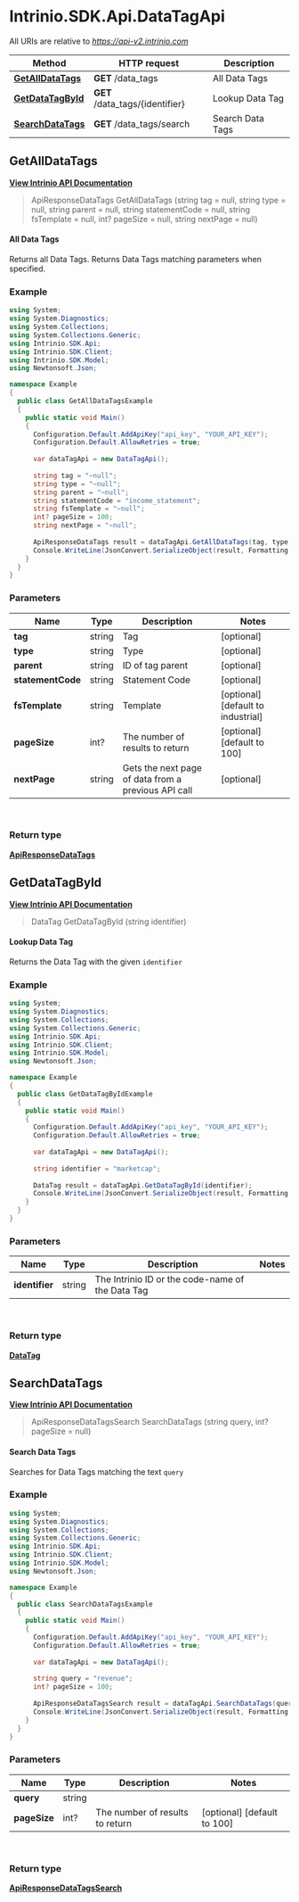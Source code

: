 # Intrinio.SDK.Api.DataTagApi

All URIs are relative to *https://api-v2.intrinio.com*

Method | HTTP request | Description
------------- | ------------- | -------------
[**GetAllDataTags**](DataTagApi.md#getalldatatags) | **GET** /data_tags | All Data Tags
[**GetDataTagById**](DataTagApi.md#getdatatagbyid) | **GET** /data_tags/{identifier} | Lookup Data Tag
[**SearchDataTags**](DataTagApi.md#searchdatatags) | **GET** /data_tags/search | Search Data Tags



[//]: # (START_OPERATION)

[//]: # (CLASS:Intrinio.SDK.Api.DataTagApi)

[//]: # (METHOD:GetAllDataTags)

[//]: # (RETURN_TYPE:Intrinio.SDK.Model.ApiResponseDataTags)

[//]: # (RETURN_TYPE_KIND:object)

[//]: # (RETURN_TYPE_DOC:ApiResponseDataTags.md)

[//]: # (OPERATION:GetAllDataTags_v2)

[//]: # (ENDPOINT:/data_tags)

[//]: # (DOCUMENT_LINK:DataTagApi.md#getalldatatags)

<a name="getalldatatags"></a>
## **GetAllDataTags**

[**View Intrinio API Documentation**](https://docs.intrinio.com/documentation/csharp/GetAllDataTags_v2)

[//]: # (START_OVERVIEW)

> ApiResponseDataTags GetAllDataTags (string tag = null, string type = null, string parent = null, string statementCode = null, string fsTemplate = null, int? pageSize = null, string nextPage = null)

#### All Data Tags

Returns all Data Tags. Returns Data Tags matching parameters when specified.

[//]: # (END_OVERVIEW)

### Example

[//]: # (START_CODE_EXAMPLE)

```csharp
using System;
using System.Diagnostics;
using System.Collections;
using System.Collections.Generic;
using Intrinio.SDK.Api;
using Intrinio.SDK.Client;
using Intrinio.SDK.Model;
using Newtonsoft.Json;

namespace Example
{
  public class GetAllDataTagsExample
  {
    public static void Main()
    {
      Configuration.Default.AddApiKey("api_key", "YOUR_API_KEY");
      Configuration.Default.AllowRetries = true;
      
      var dataTagApi = new DataTagApi();
      
      string tag = "~null";
      string type = "~null";
      string parent = "~null";
      string statementCode = "income_statement";
      string fsTemplate = "~null";
      int? pageSize = 100;
      string nextPage = "~null";
      
      ApiResponseDataTags result = dataTagApi.GetAllDataTags(tag, type, parent, statementCode, fsTemplate, pageSize, nextPage);
      Console.WriteLine(JsonConvert.SerializeObject(result, Formatting.Indented));
    }
  }
}
```

[//]: # (END_CODE_EXAMPLE)

### Parameters

[//]: # (START_PARAMETERS)


Name | Type | Description  | Notes
------------- | ------------- | ------------- | -------------
 **tag** | string| Tag | [optional]  &nbsp;
 **type** | string| Type | [optional]  &nbsp;
 **parent** | string| ID of tag parent | [optional]  &nbsp;
 **statementCode** | string| Statement Code | [optional]  &nbsp;
 **fsTemplate** | string| Template | [optional] [default to industrial] &nbsp;
 **pageSize** | int?| The number of results to return | [optional] [default to 100] &nbsp;
 **nextPage** | string| Gets the next page of data from a previous API call | [optional]  &nbsp;
<br/>

[//]: # (END_PARAMETERS)

### Return type

[**ApiResponseDataTags**](ApiResponseDataTags.md)

[//]: # (END_OPERATION)


[//]: # (START_OPERATION)

[//]: # (CLASS:Intrinio.SDK.Api.DataTagApi)

[//]: # (METHOD:GetDataTagById)

[//]: # (RETURN_TYPE:Intrinio.SDK.Model.DataTag)

[//]: # (RETURN_TYPE_KIND:object)

[//]: # (RETURN_TYPE_DOC:DataTag.md)

[//]: # (OPERATION:GetDataTagById_v2)

[//]: # (ENDPOINT:/data_tags/{identifier})

[//]: # (DOCUMENT_LINK:DataTagApi.md#getdatatagbyid)

<a name="getdatatagbyid"></a>
## **GetDataTagById**

[**View Intrinio API Documentation**](https://docs.intrinio.com/documentation/csharp/GetDataTagById_v2)

[//]: # (START_OVERVIEW)

> DataTag GetDataTagById (string identifier)

#### Lookup Data Tag

Returns the Data Tag with the given `identifier`

[//]: # (END_OVERVIEW)

### Example

[//]: # (START_CODE_EXAMPLE)

```csharp
using System;
using System.Diagnostics;
using System.Collections;
using System.Collections.Generic;
using Intrinio.SDK.Api;
using Intrinio.SDK.Client;
using Intrinio.SDK.Model;
using Newtonsoft.Json;

namespace Example
{
  public class GetDataTagByIdExample
  {
    public static void Main()
    {
      Configuration.Default.AddApiKey("api_key", "YOUR_API_KEY");
      Configuration.Default.AllowRetries = true;
      
      var dataTagApi = new DataTagApi();
      
      string identifier = "marketcap";
      
      DataTag result = dataTagApi.GetDataTagById(identifier);
      Console.WriteLine(JsonConvert.SerializeObject(result, Formatting.Indented));
    }
  }
}
```

[//]: # (END_CODE_EXAMPLE)

### Parameters

[//]: # (START_PARAMETERS)


Name | Type | Description  | Notes
------------- | ------------- | ------------- | -------------
 **identifier** | string| The Intrinio ID or the code-name of the Data Tag |  &nbsp;
<br/>

[//]: # (END_PARAMETERS)

### Return type

[**DataTag**](DataTag.md)

[//]: # (END_OPERATION)


[//]: # (START_OPERATION)

[//]: # (CLASS:Intrinio.SDK.Api.DataTagApi)

[//]: # (METHOD:SearchDataTags)

[//]: # (RETURN_TYPE:Intrinio.SDK.Model.ApiResponseDataTagsSearch)

[//]: # (RETURN_TYPE_KIND:object)

[//]: # (RETURN_TYPE_DOC:ApiResponseDataTagsSearch.md)

[//]: # (OPERATION:SearchDataTags_v2)

[//]: # (ENDPOINT:/data_tags/search)

[//]: # (DOCUMENT_LINK:DataTagApi.md#searchdatatags)

<a name="searchdatatags"></a>
## **SearchDataTags**

[**View Intrinio API Documentation**](https://docs.intrinio.com/documentation/csharp/SearchDataTags_v2)

[//]: # (START_OVERVIEW)

> ApiResponseDataTagsSearch SearchDataTags (string query, int? pageSize = null)

#### Search Data Tags

Searches for Data Tags matching the text `query`

[//]: # (END_OVERVIEW)

### Example

[//]: # (START_CODE_EXAMPLE)

```csharp
using System;
using System.Diagnostics;
using System.Collections;
using System.Collections.Generic;
using Intrinio.SDK.Api;
using Intrinio.SDK.Client;
using Intrinio.SDK.Model;
using Newtonsoft.Json;

namespace Example
{
  public class SearchDataTagsExample
  {
    public static void Main()
    {
      Configuration.Default.AddApiKey("api_key", "YOUR_API_KEY");
      Configuration.Default.AllowRetries = true;
      
      var dataTagApi = new DataTagApi();
      
      string query = "revenue";
      int? pageSize = 100;
      
      ApiResponseDataTagsSearch result = dataTagApi.SearchDataTags(query, pageSize);
      Console.WriteLine(JsonConvert.SerializeObject(result, Formatting.Indented));
    }
  }
}
```

[//]: # (END_CODE_EXAMPLE)

### Parameters

[//]: # (START_PARAMETERS)


Name | Type | Description  | Notes
------------- | ------------- | ------------- | -------------
 **query** | string|  |  &nbsp;
 **pageSize** | int?| The number of results to return | [optional] [default to 100] &nbsp;
<br/>

[//]: # (END_PARAMETERS)

### Return type

[**ApiResponseDataTagsSearch**](ApiResponseDataTagsSearch.md)

[//]: # (END_OPERATION)

